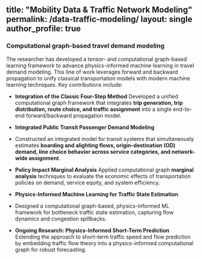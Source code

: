 title: "Mobility Data & Traffic Network Modeling"
permalink: /data-traffic-modeling/
layout: single
author_profile: true
--------------------

### Computational graph-based travel demand modeling&#x20;

The researcher has developed a tensor- and computational graph-based learning framework to advance physics-informed machine learning in travel demand modeling. This line of work leverages forward and backward propagation to unify classical transportation models with modern machine learning techniques. Key contributions include:

* **Integration of the Classic Four-Step Method**
  Developed a unified computational graph framework that integrates **trip generation, trip distribution, route choice, and traffic assignment** into a single end-to-end forward/backward propagation model.

* **Integrated Public Transit Passenger Demand Modeling**&#x20;

* Constructed an integrated model for transit systems that simultaneously estimates **boarding and alighting flows, origin-destination (OD) demand, line choice behavior across service categories, and network-wide assignment**.

* **Policy Impact Marginal Analysis**
  Applied computational graph **marginal analysis** techniques to evaluate the economic effects of transportation policies on demand, service equity, and system efficiency.

* **Physics-Informed Machine Learning for Traffic State Estimation**&#x20;

* Designed a computational graph-based, physics-informed ML framework for bottleneck traffic state estimation, capturing flow dynamics and congestion spillbacks.

* **Ongoing Research: Physics-Informed Short-Term Prediction**
  Extending the approach to short-term traffic speed and flow prediction by embedding traffic flow theory into a physics-informed computational graph for robust forecasting.



